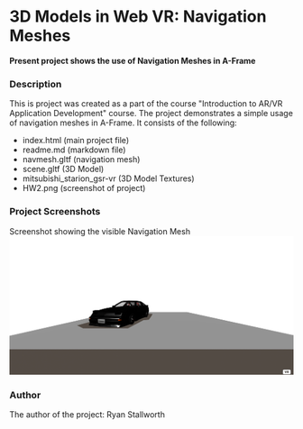 # 3D Models in Web VR: Navigation Meshes

**Present project shows the use of Navigation Meshes in A-Frame**


### **Description**
This is project was created as a part of the course "Introduction to AR/VR Application Development" course. The project demonstrates a simple usage of navigation meshes in A-Frame. It consists of the following:
- index.html (main project file) 
- readme.md (markdown file)
- navmesh.gltf (navigation mesh)
- scene.gltf (3D Model)
- mitsubishi_starion_gsr-vr (3D Model Textures)
- HW2.png (screenshot of project)

### **Project Screenshots**
Screenshot showing the visible Navigation Mesh
![Navigation Mesh](https://github.com/Mystophicles/ECT4900/raw/main/HW2/HW2.PNG)

### **Author**
The author of the project: Ryan Stallworth


